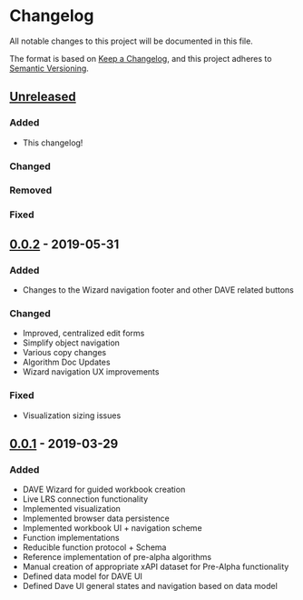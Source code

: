 # Changelog
All notable changes to this project will be documented in this file.

The format is based on [Keep a Changelog](https://keepachangelog.com/en/1.0.0/),
and this project adheres to [Semantic Versioning](https://semver.org/spec/v2.0.0.html).

## [Unreleased]
### Added
- This changelog!

### Changed
### Removed
### Fixed

## [0.0.2] - 2019-05-31
### Added
-  Changes to the Wizard navigation footer and other DAVE related buttons

### Changed
- Improved, centralized edit forms
- Simplify object navigation
- Various copy changes
- Algorithm Doc Updates
- Wizard navigation UX improvements

### Fixed
- Visualization sizing issues

## [0.0.1] - 2019-03-29
### Added
- DAVE Wizard for guided workbook creation
- Live LRS connection functionality
- Implemented visualization
- Implemented browser data persistence
- Implemented workbook UI + navigation scheme
- Function implementations
- Reducible function protocol + Schema
- Reference implementation of pre-alpha algorithms
- Manual creation of appropriate xAPI dataset for Pre-Alpha functionality
- Defined data model for DAVE UI
- Defined Dave UI general states and navigation based on data model

[Unreleased]: https://github.com/yetanalytics/dave/compare/v0.0.2...HEAD
[0.0.2]: https://github.com/yetanalytics/dave/compare/v0.0.1...v0.0.2
[0.0.1]: https://github.com/yetanalytics/dave/releases/tag/v0.0.1
